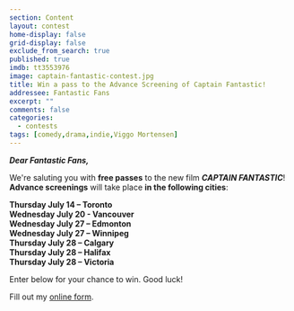 ```yaml
---
section: Content
layout: contest
home-display: false
grid-display: false
exclude_from_search: true
published: true
imdb: tt3553976
image: captain-fantastic-contest.jpg
title: Win a pass to the Advance Screening of Captain Fantastic!
addressee: Fantastic Fans
excerpt: ""
comments: false
categories:
  - contests
tags: [comedy,drama,indie,Viggo Mortensen]
---
```

**_Dear Fantastic Fans,_**

We're saluting you with **free passes** to the new film **_CAPTAIN FANTASTIC_**! **Advance screenings** will take place **in the following cities**: 

**Thursday July 14 – Toronto  
Wednesday July 20 - Vancouver  
Wednesday July 27 – Edmonton  
Wednesday July 27 – Winnipeg  
Thursday July 28 – Calgary  
Thursday July 28 – Halifax  
Thursday July 28 – Victoria**

Enter below for your chance to win. Good luck!

<div id="wufoo-r1vrbyu00zzv00i">
Fill out my <a href="https://dearcastandcrew.wufoo.com/forms/r1vrbyu00zzv00i">online form</a>.
</div>
<script type="text/javascript">var r1vrbyu00zzv00i;(function(d, t) {
var s = d.createElement(t), options = {
'userName':'dearcastandcrew',
'formHash':'r1vrbyu00zzv00i',
'autoResize':true,
'height':'467',
'async':true,
'host':'wufoo.com',
'header':'hide',
'ssl':true};
s.src = ('https:' == d.location.protocol ? 'https://' : 'http://') + 'www.wufoo.com/scripts/embed/form.js';
s.onload = s.onreadystatechange = function() {
var rs = this.readyState; if (rs) if (rs != 'complete') if (rs != 'loaded') return;
try { r1vrbyu00zzv00i = new WufooForm();r1vrbyu00zzv00i.initialize(options);r1vrbyu00zzv00i.display(); } catch (e) {}};
var scr = d.getElementsByTagName(t)[0], par = scr.parentNode; par.insertBefore(s, scr);
})(document, 'script');</script>



